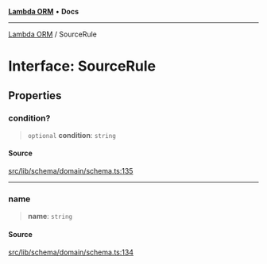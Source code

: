 [**Lambda ORM**](../README.md) • **Docs**

***

[Lambda ORM](../README.md) / SourceRule

# Interface: SourceRule

## Properties

### condition?

> `optional` **condition**: `string`

#### Source

[src/lib/schema/domain/schema.ts:135](https://github.com/lambda-orm/lambdaorm-base/blob/1d2abad50f28511cd0e6125c8c883a452d54160f/src/lib/schema/domain/schema.ts#L135)

***

### name

> **name**: `string`

#### Source

[src/lib/schema/domain/schema.ts:134](https://github.com/lambda-orm/lambdaorm-base/blob/1d2abad50f28511cd0e6125c8c883a452d54160f/src/lib/schema/domain/schema.ts#L134)
